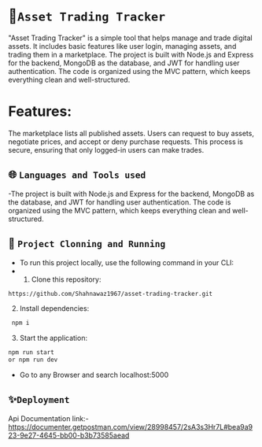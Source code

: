 # 💫`Asset Trading Tracker`

"Asset Trading Tracker" is a simple tool that helps manage and trade digital assets. It includes basic features like user login, managing assets, and trading them in a marketplace.
The project is built with Node.js and Express for the backend, MongoDB as the database, and JWT for handling user authentication. The code is organized using the MVC pattern, which keeps everything clean and well-structured.
# Features:

The marketplace lists all published assets. Users can request to buy assets, negotiate prices, and accept or deny purchase requests. This process is secure, ensuring that only logged-in users can make trades.

## 🌐 `Languages and Tools used`
-The project is built with Node.js and Express for the backend, MongoDB as the database, and JWT for handling user authentication. The code is organized using the MVC pattern, which keeps everything clean and well-structured.

## 🔧 `Project Clonning and Running`

- To run this project locally, use the following command in your CLI:
- 1. Clone this repository:

```bash :
https://github.com/Shahnawaz1967/asset-trading-tracker.git
``` 

2. Install dependencies:

```bash
 npm i
```

3. Start the application:

```bash
npm run start
or npm run dev
```
- Go to any Browser and search localhost:5000
## ✨`Deployment`

Api Documentation link:- https://documenter.getpostman.com/view/28998457/2sA3s3Hr7L#bea9a923-9e27-4645-bb00-b3b73585aead

  
